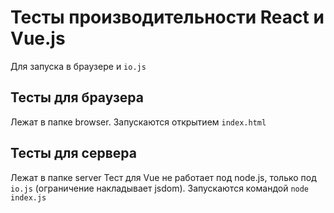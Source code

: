 # Тесты производительности React и Vue.js
Для запуска в браузере и ```io.js```


## Тесты для браузера
Лежат в папке browser.
Запускаются открытием ```index.html```


## Тесты для сервера
Лежат в папке server
Тест для Vue не работает под node.js, только под ```io.js``` (ограничение накладывает jsdom).
Запускаются командой ```node index.js```